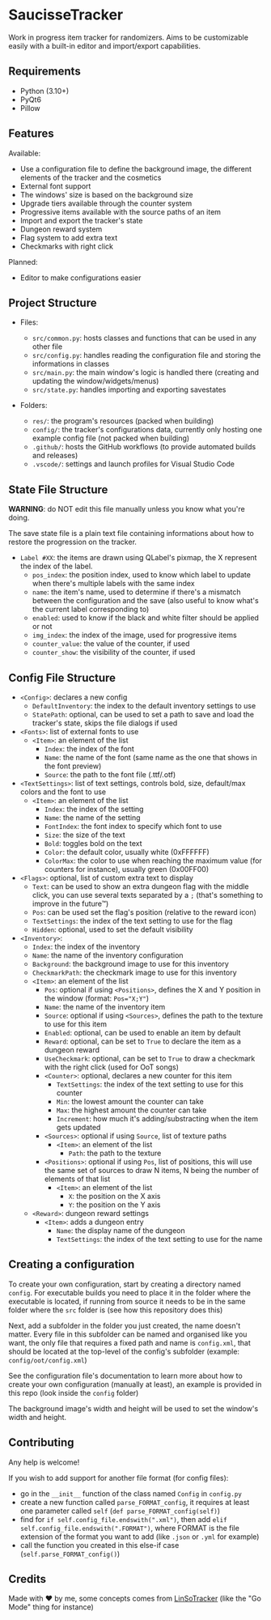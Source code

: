 # SaucisseTracker

Work in progress item tracker for randomizers. Aims to be customizable easily with a built-in editor and import/export capabilities.

## Requirements

- Python (3.10+)
- PyQt6
- Pillow

## Features

Available:
- Use a configuration file to define the background image, the different elements of the tracker and the cosmetics
- External font support
- The windows' size is based on the background size
- Upgrade tiers available through the counter system
- Progressive items available with the source paths of an item
- Import and export the tracker's state
- Dungeon reward system
- Flag system to add extra text
- Checkmarks with right click

Planned:
- Editor to make configurations easier

## Project Structure

* Files:
    - ``src/common.py``: hosts classes and functions that can be used in any other file
    - ``src/config.py``: handles reading the configuration file and storing the informations in classes
    - ``src/main.py``: the main window's logic is handled there (creating and updating the window/widgets/menus)
    - ``src/state.py``: handles importing and exporting savestates

* Folders:
    - ``res/``: the program's resources (packed when building)
    - ``config/``: the tracker's configurations data, currently only hosting one example config file (not packed when building)
    - ``.github/``: hosts the GitHub workflows (to provide automated builds and releases)
    - ``.vscode/``: settings and launch profiles for Visual Studio Code

## State File Structure

**WARNING**: do NOT edit this file manually unless you know what you're doing.

The save state file is a plain text file containing informations about how to restore the progression on the tracker.

* ``Label #XX``: the items are drawn using QLabel's pixmap, the X represent the index of the label.
    - ``pos_index``: the position index, used to know which label to update when there's multiple labels with the same index
    - ``name``: the item's name, used to determine if there's a mismatch between the configuration and the save (also useful to know what's the current label corresponding to)
    - ``enabled``: used to know if the black and white filter should be applied or not
    - ``img_index``: the index of the image, used for progressive items
    - ``counter_value``: the value of the counter, if used
    - ``counter_show``: the visibility of the counter, if used

## Config File Structure

* ``<Config>``: declares a new config
    - ``DefaultInventory``: the index to the default inventory settings to use
    - ``StatePath``: optional, can be used to set a path to save and load the tracker's state, skips the file dialogs if used
* ``<Fonts>``: list of external fonts to use
    - ``<Item>``: an element of the list
        * ``Index``: the index of the font
        * ``Name``: the name of the font (same name as the one that shows in the font preview)
        * ``Source``: the path to the font file (.ttf/.otf)
* ``<TextSettings>``: list of text settings, controls bold, size, default/max colors and the font to use
    - ``<Item>``: an element of the list
        * ``Index``: the index of the setting
        * ``Name``: the name of the setting
        * ``FontIndex``: the font index to specify which font to use
        * ``Size``: the size of the text
        * ``Bold``: toggles bold on the text
        * ``Color``: the default color, usually white (0xFFFFFF)
        * ``ColorMax``: the color to use when reaching the maximum value (for counters for instance), usually green (0x00FF00)
* ``<Flags>``: optional, list of custom extra text to display
    - ``Text``: can be used to show an extra dungeon flag with the middle click, you can use several texts separated by a ``;`` (that's something to improve in the future™)
    - ``Pos``: can be used set the flag's position (relative to the reward icon)
    - ``TextSettings``: the index of the text setting to use for the flag
    - ``Hidden``: optional, used to set the default visibility
* ``<Inventory>``:
    - ``Index``: the index of the inventory
    - ``Name``: the name of the inventory configuration
    - ``Background``: the background image to use for this inventory
    - ``CheckmarkPath``: the checkmark image to use for this inventory
    - ``<Item>``: an element of the list
        * ``Pos``: optional if using ``<Positions>``, defines the X and Y position in the window (format: ``Pos="X;Y"``)
        * ``Name``: the name of the inventory item
        * ``Source``: optional if using ``<Sources>``, defines the path to the texture to use for this item
        * ``Enabled``: optional, can be used to enable an item by default
        * ``Reward``: optional, can be set to ``True`` to declare the item as a dungeon reward
        * ``UseCheckmark``: optional, can be set to ``True`` to draw a checkmark with the right click (used for OoT songs)
        * ``<Counter>``: optional, declares a new counter for this item
            - ``TextSettings``: the index of the text setting to use for this counter
            - ``Min``: the lowest amount the counter can take
            - ``Max``: the highest amount the counter can take
            - ``Increment``: how much it's adding/substracting when the item gets updated
        * ``<Sources>``: optional if using ``Source``, list of texture paths
            - ``<Item>``: an element of the list
                * ``Path``: the path to the texture
        * ``<Positions>``: optional if using ``Pos``, list of positions, this will use the same set of sources to draw N items, N being the number of elements of that list
            - ``<Item>``: an element of the list
                * ``X``: the position on the X axis
                * ``Y``: the position on the Y axis
    - ``<Reward>``: dungeon reward settings
        * ``<Item>``: adds a dungeon entry
            - ``Name``: the display name of the dungeon
            - ``TextSettings``: the index of the text setting to use for the name

## Creating a configuration

To create your own configuration, start by creating a directory named ``config``. For executable builds you need to place it in the folder where the executable is located, if running from source it needs to be in the same folder where the ``src`` folder is (see how this repository does this)

Next, add a subfolder in the folder you just created, the name doesn't matter. Every file in this subfolder can be named and organised like you want, the only file that requires a fixed path and name is ``config.xml``, that should be located at the top-level of the config's subfolder (example: ``config/oot/config.xml``)

See the configuration file's documentation to learn more about how to create your own configuration (manually at least), an example is provided in this repo (look inside the ``config`` folder)

The background image's width and height will be used to set the window's width and height.

## Contributing

Any help is welcome!

If you wish to add support for another file format (for config files):
- go in the ``__init__`` function of the class named ``Config`` in ``config.py``
- create a new function called ``parse_FORMAT_config``, it requires at least one parameter called ``self`` (``def parse_FORMAT_config(self)``)
- find for ``if self.config_file.endswith(".xml")``, then add ``elif self.config_file.endswith(".FORMAT")``, where FORMAT is the file extension of the format you want to add (like ``.json`` or ``.yml`` for example)
- call the function you created in this else-if case (``self.parse_FORMAT_config()``)

## Credits

Made with ♥ by me, some concepts comes from [LinSoTracker](https://github.com/linsorak/LinSoTracker) (like the "Go Mode" thing for instance)
